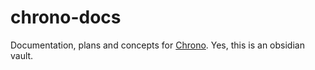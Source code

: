 # chrono-docs

Documentation, plans and concepts for [Chrono](https://github.com/Lolmerkat/Chrono). Yes, this is an obsidian vault.
